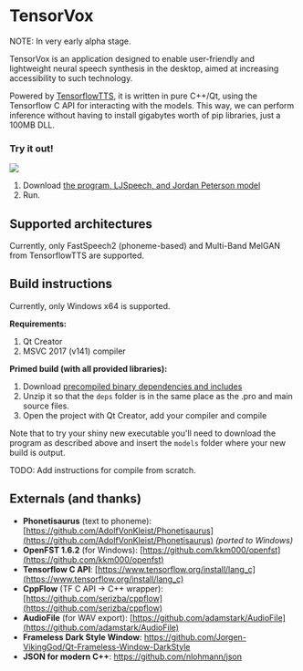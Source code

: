 ﻿# TensorVox
NOTE: In very early alpha stage. 

TensorVox is an application designed to enable user-friendly and lightweight neural speech synthesis in the desktop, aimed at increasing accessibility to such technology. 

Powered by [TensorflowTTS](https://github.com/TensorSpeech/TensorFlowTTS), it is written in pure C++/Qt, using the Tensorflow C API for interacting with the models. This way, we can perform inference without having to install gigabytes worth of pip libraries, just a 100MB DLL.

### Try it out!
[![](http://img.youtube.com/vi/MshURWiOd1I/0.jpg)](http://www.youtube.com/watch?v=MshURWiOd1I "")

1. Download [the program, LJSpeech, and Jordan Peterson model](https://drive.google.com/file/d/1yQyHZmFA0uN7x2V1inmj5xEQjKq2mzVH/view?usp=sharing)
2. Run.

## Supported architectures

Currently, only FastSpeech2 (phoneme-based) and Multi-Band MelGAN from TensorflowTTS are supported. 


## Build instructions
Currently, only Windows x64 is supported.

**Requirements:**
 1. Qt Creator
 2. MSVC 2017 (v141) compiler

**Primed build (with all provided libraries):**

 1. Download [precompiled binary dependencies and includes](https://drive.google.com/file/d/1ufLQvH-Me2NLmzNBkjcyD13WTyHb35aB/view?usp=sharing)
 2. Unzip it so that the `deps` folder is in the same place as the .pro and main source files.
 3. Open the project with Qt Creator, add your compiler and compile

Note that to try your shiny new executable you'll need to download the program as described above and insert the `models` folder where your new build is output.

TODO: Add instructions for compile from scratch.

## Externals (and thanks)

 - **Phonetisaurus** (text to phoneme): [https://github.com/AdolfVonKleist/Phonetisaurus](https://github.com/AdolfVonKleist/Phonetisaurus) *(ported to Windows)*
 - **OpenFST 1.6.2** (for Windows): [https://github.com/kkm000/openfst](https://github.com/kkm000/openfst)
 - **Tensorflow C API**: [https://www.tensorflow.org/install/lang_c](https://www.tensorflow.org/install/lang_c)
 - **CppFlow** (TF C API -> C++ wrapper): [https://github.com/serizba/cppflow](https://github.com/serizba/cppflow) 
 - **AudioFile** (for WAV export): [https://github.com/adamstark/AudioFile](https://github.com/adamstark/AudioFile)
 - **Frameless Dark Style Window**: https://github.com/Jorgen-VikingGod/Qt-Frameless-Window-DarkStyle
 - **JSON for modern C++**: https://github.com/nlohmann/json


